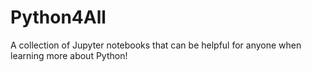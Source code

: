 # Python4All
A collection of Jupyter notebooks that can be helpful for anyone when learning more about Python!
